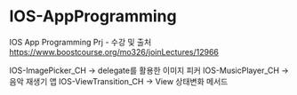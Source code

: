 # IOS-AppProgramming
IOS App Programming Prj - 수강 및 출처
https://www.boostcourse.org/mo326/joinLectures/12966

IOS-ImagePicker_CH
-> delegate를 활용한 이미지 피커
IOS-MusicPlayer_CH
-> 음악 재생기 앱
IOS-ViewTransition_CH
-> View 상태변화 메서드

